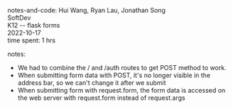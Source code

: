 notes-and-code: Hui Wang, Ryan Lau, Jonathan Song  
SoftDev  
K12 -- flask forms  
2022-10-17  
time spent: 1 hrs  


notes:
- We had to combine the / and /auth routes to get POST method to work.
- When submitting form data with POST, it's no longer visible in the address bar, so we can't change it after we submit
- When submitting form with request.form, the form data is accessed on the web server with request.form instead of request.args



